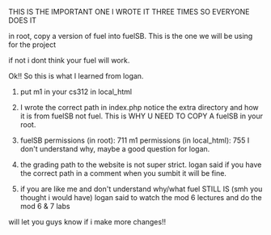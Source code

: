 THIS IS THE IMPORTANT ONE I WROTE IT THREE TIMES SO EVERYONE DOES IT

 in root, copy a version of fuel into fuelSB. This is the one we will be using for the project

if not i dont think your fuel will work.

Ok!! So this is what I learned from logan.

1. put m1 in your cs312 in local_html

2. I wrote the correct path in index.php notice the extra directory and how it is from fuelSB not fuel. This is WHY U NEED TO COPY A fuelSB in your root.

3. fuelSB permissions (in root): 711
   m1 permissions (in local_html): 755 
   I don't understand why, maybe a good question for logan.

4. the grading path to the website is not super strict. logan said if you have the correct path in a comment when you sumbit it will be fine.

5. if you are like me and don't understand why/what fuel STILL IS (smh you thought i would have) logan said to watch the mod 6 lectures and do the mod 6 & 7 labs

will let you guys know if i make more changes!! 



